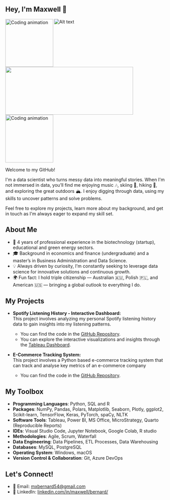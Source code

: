 ## Hey, I'm Maxwell 👋

![Alt text](https://media.tenor.com/images/7b1a963ce680e1d070fa02f9ca9c6b9f/tenor.gif)
<img align="left" src="https://github.com/user-attachments/assets/fddcdbcd-5ea2-4416-9f59-ca7fd9394aca" width="150" alt="Coding animation">
<img width="400" height="150" src="https://user-images.githubusercontent.com/74038190/215283039-83bf4f37-3fe5-4d25-a42a-249d1a7e9e4f.gif">
<img src="https://github.com/user-attachments/assets/fddcdbcd-5ea2-4416-9f59-ca7fd9394aca" width="150" alt="Coding animation">

Welcome to my GitHub! 

I'm a data scientist who turns messy data into meaningful stories. When I'm not immersed in data, you’ll find me enjoying music 🎶, skiing 🎿, hiking 🥾, and exploring the great outdoors 🏔️. I enjoy digging through data, using my skills to uncover patterns and solve problems.

Feel free to explore my projects, learn more about my background, and get in touch as I'm always eager to expand my skill set.

## About Me
- 💼 4 years of professional experience in the biotechnology (startup), educational and green energy sectors.
- 🎓 Background in economics and finance (undergraduate) and a master’s in Business Administration and Data Science.
- 💡 Always driven by curiosity, I'm constantly seeking to leverage data science for innovative solutions and continuous growth.
- 🌍 Fun fact: I hold triple citizenship — Australian 🇦🇺, Polish 🇵🇱, and American 🇺🇸 — bringing a global outlook to everything I do.

## My Projects

- **Spotify Listening History - Interactive Dashboard:**  
  This project involves analyzing my personal Spotify listening history data to gain insights into my listening patterns.  
  - You can find the code in the [GitHub Repository](https://github.com/maxwellbernard/Spotify-Listening-History).  
  - You can explore the interactive visualizations and insights through the [Tableau Dashboard](https://public.tableau.com/app/profile/maxwell.bernard/viz/SpotifyListeningHistory_16859605468160/WebDashboard).
 
- **E-Commerce Tracking System:**  
  This project involves a Python based e-commerce tracking system that can track and analyse key metrics of an e-commerce company
  - You can find the code in the [GitHub Repository](https://github.com/maxwellbernard/e_commerce_tracker).  

## My Toolbox
- **Programming Languages**: Python, SQL and R
- **Packages**: NumPy, Pandas, Polars, Matplotlib, Seaborn, Plotly, ggplot2, Scikit-learn, TensorFlow, Keras, PyTorch, spaCy, NLTK 
- **Software Tools**: Tableau, Power BI, MS Office, MicroStrategy, Quarto (Reproducible Reports)
- **IDEs**: Visual Studio Code, Jupyter Notebook, Google Colab, R studio
- **Methodologies**: Agile, Scrum, Waterfall
- **Data Engineering**: Data Pipelines, ETL Processes, Data Warehousing  
- **Databases**: MySQL, PostgreSQL
- **Operating System**: Windows, macOS
- **Version Control & Collaboration**: Git, Azure DevOps

## Let's Connect!
- 📧 Email: [mxbernard54@gmail.com](mailto:mxbernard54@gmail.com)
- 🔗 LinkedIn: [linkedin.com/in/maxwell/bernard/](https://www.linkedin.com/in/maxwell-bernard/)
